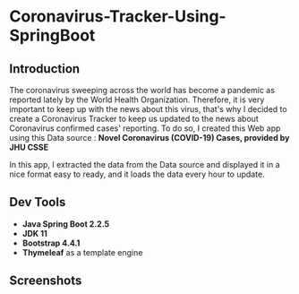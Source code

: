 # Coronavirus-Tracker-Using-SpringBoot

## Introduction

The coronavirus sweeping across the world has become a pandemic as reported lately by the World Health Organization. Therefore, it is very important to keep up with the news about this virus, that's why I decided to create a Coronavirus Tracker to keep us updated to the news about Coronavirus confirmed cases' reporting. To do so, I created this Web app using this Data source : **Novel Coronavirus (COVID-19) Cases, provided by JHU CSSE** 

In this app, I extracted the data from the Data source and displayed it in a nice format easy to ready, and it loads the data every hour to update.
 
## Dev Tools 

- **Java Spring Boot 2.2.5**
- **JDK 11**
- **Bootstrap 4.4.1**
- **Thymeleaf** as a template engine

## Screenshots
